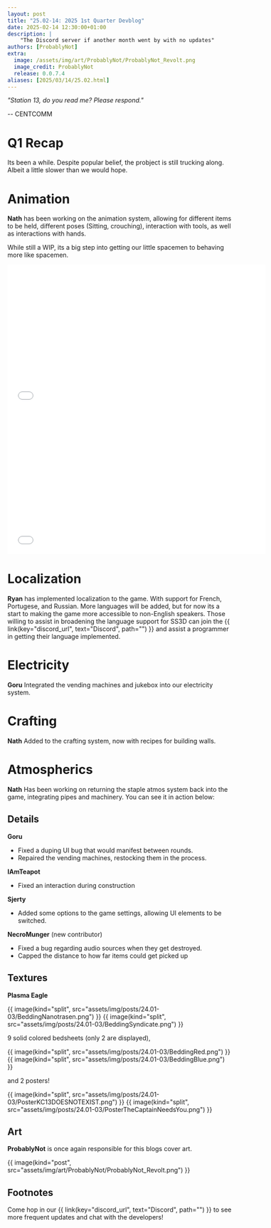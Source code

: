 ```yaml
---
layout: post
title: "25.02-14: 2025 1st Quarter Devblog"
date: 2025-02-14 12:30:00+01:00
description: |
    "The Discord server if another month went by with no updates"
authors: [ProbablyNot]
extra:
  image: /assets/img/art/ProbablyNot/ProbablyNot_Revolt.png
  image_credit: ProbablyNot
  release: 0.0.7.4
aliases: [2025/03/14/25.02.html]
---
```


*"Station 13, do you read me? Please respond."*

-- CENTCOMM

# Q1 Recap

Its been a while. Despite popular belief, the probject is still trucking along. Albeit a little slower than we would hope. 

# Animation

**Nath** has been working on the animation system, allowing for different items to be held, different poses (Sitting, crouching), interaction with tools, as well as interactions with hands.

While still a WIP, its a big step into getting our little spacemen to behaving more like spacemen. 

<iframe class="video" width="580px" height="325px" src="ADD VIDEO HERE" frameborder="0" allow="accelerometer; autoplay; encrypted-media; gyroscope; picture-in-picture" allowfullscreen></iframe>

<iframe class="video" width="580px" height="325px" src="ADD VIDEO HERE" frameborder="0" allow="accelerometer; autoplay; encrypted-media; gyroscope; picture-in-picture" allowfullscreen></iframe>

# Localization

**Ryan** has implemented localization to the game. With support for French, Portugese, and Russian. More languages will be added, but for now its a start to making the game more accessible to non-English speakers. Those willing to assist in broadening the language support for SS3D can join the {{ link(key="discord_url", text="Discord", path="") }} and assist a programmer in getting their language implemented.

# Electricity

**Goru** Integrated the vending machines and jukebox into our electricity system.

# Crafting 

**Nath** Added to the crafting system, now with recipes for building walls.

# Atmospherics

**Nath** Has been working on returning the staple atmos system back into the game, integrating pipes and machinery. You can see it in action below:

## Details

**Goru**
- Fixed a duping UI bug that would manifest between rounds.
- Repaired the vending machines, restocking them in the process.

**IAmTeapot**
- Fixed an interaction during construction

**Sjerty**
- Added some options to the game settings, allowing UI elements to be switched.

**NecroMunger** (new contributor)
- Fixed a bug regarding audio sources when they get destroyed.
- Capped the distance to how far items could get picked up

## Textures

**Plasma Eagle**

<div class='horizontal-2' markdown='1'>
  {{ image(kind="split", src="assets/img/posts/24.01-03/BeddingNanotrasen.png") }}
  {{ image(kind="split", src="assets/img/posts/24.01-03/BeddingSyndicate.png") }}
</div>

9 solid colored bedsheets (only 2 are displayed),

<div class='horizontal-2' markdown='1'>
  {{ image(kind="split", src="assets/img/posts/24.01-03/BeddingRed.png") }}
  {{ image(kind="split", src="assets/img/posts/24.01-03/BeddingBlue.png") }}
</div>

and 2 posters!

<div class='horizontal-2' markdown='1'>
  {{ image(kind="split", src="assets/img/posts/24.01-03/PosterKC13DOESNOTEXIST.png") }}
  {{ image(kind="split", src="assets/img/posts/24.01-03/PosterTheCaptainNeedsYou.png") }}
</div>

## Art

**ProbablyNot** is once again responsible for this blogs cover art.

{{ image(kind="post", src="assets/img/art/ProbablyNot/ProbablyNot_Revolt.png") }}

## Footnotes

Come hop in our {{ link(key="discord_url", text="Discord", path="") }} to see more frequent updates and chat with the developers!
